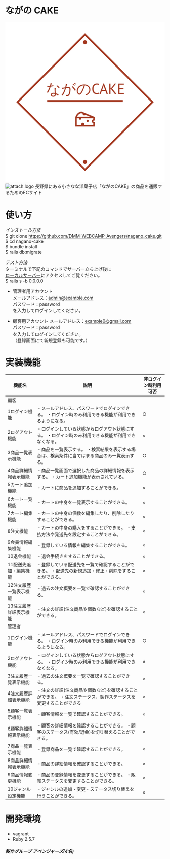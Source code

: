 # ながの CAKE
![alt](app/assets/images/logo.png)
<img src="attach:logo.png" alt="attach:logo" title="attach:logo" width="100" height="100">
長野県にある小さなな洋菓子店「ながのCAKE」の商品を通販するためのECサイト

# 使い方
_インストール方法_  
    $ git clone https://github.com/DMM-WEBCAMP-Avengers/nagano_cake.git  
    $ cd nagano-cake  
    $ bundle install  
    $ rails db:migrate  


_テスト方法_  
ターミナルで下記のコマンドでサーバー立ち上げ後に  
[ローカルサーバー](http://localhost:3000)にアクセスしてご覧ください。  
    $ rails s -b 0.0.0.0  

- 管理者用アカウント  
メールアドレス：admin@example.com  
パスワード：password  
を入力してログインしてください。  

- 顧客用アカウント
メールアドレス：example0@gmail.com  
パスワード：password  
を入力してログインしてください。  
（登録画面にて新規登録も可能です。）  


# 実装機能

| 機能名 | 説明 |非ログイン時利用可否|
|---|---|---|
|顧客|||
| 1ログイン機能 |・メールアドレス、パスワードでログインできる。 ・ログイン時のみ利用できる機能が利用できるようになる。|○|
|2ログアウト機能|・ログインしている状態からログアウト状態にする。 ・ログイン時のみ利用できる機能が利用できなくなる。|×|
|3商品一覧表示機能|・商品を一覧表示する。 ・検索結果を表示する場合は、検索条件に当てはまる商品のみ一覧表示する。|○|
|4商品詳細情報表示機能|・商品一覧画面で選択した商品の詳細情報を表示する。 ・カート追加機能が表示されている。|○|
|5カート追加機能|・カートに商品を追加することができる。|×|
|6カート一覧機能|・カートの中身を一覧表示することができる。|×|
|7カート編集機能|・カートの中身の個数を編集したり、削除したりすることができる。|×|
|8注文機能|・カートの中身の購入をすることができる。 ・支払方法や発送先を設定することができる。|×|
|9会員情報編集機能|・登録している情報を編集することができる。|×|
|10退会機能|・退会手続きをすることができる。|×|
|11配送先追加・編集機能|・登録している配送先を一覧で確認することができる。 ・配送先の新規追加・修正・削除をすることができる。|×|
|12注文履歴一覧表示機能|・過去の注文概要を一覧で確認することができる。|×|
|13注文履歴詳細表示機能|・注文の詳細(注文商品や個数など)を確認することができる。|×|
|管理者|||
|1ログイン機能|・メールアドレス、パスワードでログインできる。 ・ログイン時のみ利用できる機能が利用できるようになる。|○|
|2ログアウト機能|・ログインしている状態からログアウト状態にする。 ・ログイン時のみ利用できる機能が利用できなくなる。|×|
|3注文履歴一覧表示機能|・過去の注文概要を一覧で確認することができる。|×|
|4注文履歴詳細表示機能|・注文の詳細(注文商品や個数など)を確認することができる。 ・注文ステータス、製作ステータスを変更することができる|×|
|5顧客一覧表示機能|・顧客情報を一覧で確認することができる。|×|
|6顧客詳細情報表示機能|・顧客の詳細情報を確認することができる。 ・顧客のステータス(有効/退会)を切り替えることができる。|×|
|7商品一覧表示機能|・登録商品を一覧で確認することができる。|×|
|8商品詳細情報表示機能|・商品の詳細情報を確認することができる。|×|
|9商品情報変更機能|・商品の登録情報を変更することができる。 ・販売ステータスを変更することができる。|×|
|10ジャンル設定機能|・ジャンルの追加・変更・ステータス切り替えを行うことができる。|×|

# 開発環境
- vagrant
- Ruby 2.5.7

##### 製作グループ アベンジャーズ(4名)